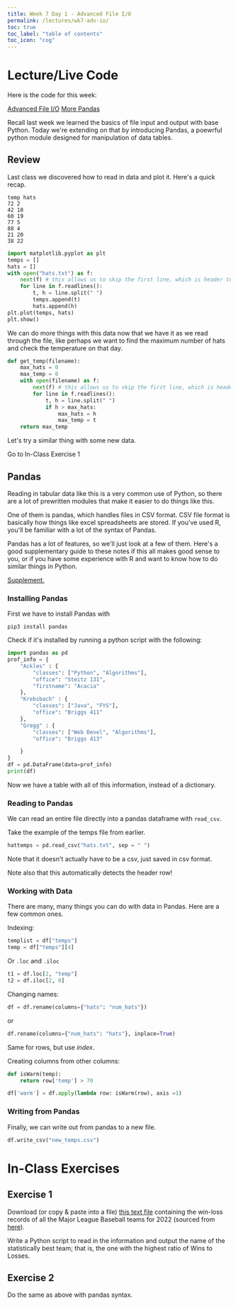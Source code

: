 ```yaml
---
title: Week 7 Day 1 - Advanced File I/O
permalink: /lectures/wk7-adv-io/
toc: true
toc_label: "table of contents"
toc_icon: "cog"
---
```


# Lecture/Live Code

Here is the code for this week:

[Advanced File I/O](https://github.com/alackles/CMSC-140-FS-22/blob/main/_pages/lectures/wk7-adv-io.py)
[More Pandas](https://github.com/alackles/CMSC-140-FS-22/blob/main/_pages/lectures/wk7-pandas.py)

Recall last week we learned the basics of file input and output with base Python. Today we're extending on that by introducing Pandas, a poewrful python module designed for manipulation of data tables. 

## Review

Last class we discovered how to read in data and plot it. Here's a quick recap. 


```
temp hats
72 2
42 18
60 19
77 5
88 4
21 20
38 22
```

```py
import matplotlib.pyplot as plt
temps = []
hats = []
with open("hats.txt") as f:
    next(f) # this allows us to skip the first line, which is header text
    for line in f.readlines():
        t, h = line.split(" ")
        temps.append(t)
        hats.append(h)
plt.plot(temps, hats)
plt.show()
```

We can do more things with this data now that we have it as we read through the file, like perhaps we want to find the maximum number of hats and check the temperature on that day. 

```py
def get_temp(filename):
    max_hats = 0
    max_temp = 0
    with open(filename) as f:
        next(f) # this allows us to skip the first line, which is header text
        for line in f.readlines():
            t, h = line.split(" ")
            if h > max_hats:
                max_hats = h
                max_temp = t
    return max_temp
```

Let's try a similar thing with some new data. 

Go to In-Class Exercise 1

## Pandas

Reading in tabular data like this is a very common use of Python, so there are a lot of prewritten modules that make it easier to do things like this. 

One of them is pandas, which handles files in CSV format. CSV file format is basically how things like excel spreadsheets are stored. If you've used R, you'll be familiar with a lot of the syntax of Pandas.

Pandas has a lot of features, so we'll just look at a few of them. Here's a good supplementary guide to these notes if this all makes good sense to you, or if you have some experience with R and want to know how to do similar things in Python.

[Supplement.](https://medium.com/bhavaniravi/python-pandas-tutorial-92018da85a33)

### Installing Pandas

First we have to install Pandas with

```
pip3 install pandas
```

Check if it's installed by running a python script with the following:

```py
import pandas as pd
prof_info = {
    "Ackles" : {
        "classes": ["Python", "Algorithms"],
        "office": "Steitz 131",
        "firstname": "Acacia"
    },
    "Krebsbach" : {
        "classes": ["Java", "FYS"],
        "office": "Briggs 411"
    },
    "Gregg" : {
        "classes": ["Web Devel", "Algorithms"],
        "office": "Briggs 413"

    }
}
df = pd.DataFrame(data=prof_info)
print(df)
```

Now we have a table with all of this information, instead of a dictionary. 

### Reading to Pandas

We can read an entire file directly into a pandas dataframe with `read_csv`.

Take the example of the temps file from earlier.

```py
hattemps = pd.read_csv("hats.txt", sep = " ")
```

Note that it doesn't actually have to be a csv, just saved in csv format.

Note also that this automatically detects the header row!

### Working with Data

There are many, many things you can do with data in Pandas. Here are a few common ones. 

Indexing:

```py
templist = df["temps"]
temp = df["temps"][4]
```

Or `.loc` and `.iloc`

```py
t1 = df.loc[2, "temp"]
t2 = df.iloc[2, 0]
```

Changing names:

```py
df = df.rename(columns={"hats": "num_hats"})
```

or

```py
df.rename(columns={"num_hats": "hats"}, inplace=True)
```

Same for rows, but use _index_.


Creating columns from other columns:

```py
def isWarm(temp):
    return row['temp'] > 70

df['warm'] = df.apply(lambda row: isWarm(row), axis =1)
```

### Writing from Pandas

Finally, we can write out from pandas to a new file.

```py
df.write_csv("new_temps.csv")
```

# In-Class Exercises

## Exercise 1

Download (or copy & paste into a file) [this text file](https://github.com/alackles/CMSC-140-FS-22/blob/main/_pages/lectures/baseball.txt) containing the win-loss records of all the Major League Baseball teams for 2022 (sourced from [here](https://www.baseball-reference.com/leagues/majors/2022-standings.shtml)). 

Write a Python script to read in the information and output the name of the statistically best team; that is, the one with the highest ratio of Wins to Losses.

## Exercise 2

Do the same as above with pandas syntax.